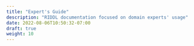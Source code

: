 ```yaml
---
title: "Expert's Guide"
description: "RIDDL documentation focused on domain experts' usage"
date: 2022-08-06T10:50:32-07:00
draft: true
weight: 10
---
```


